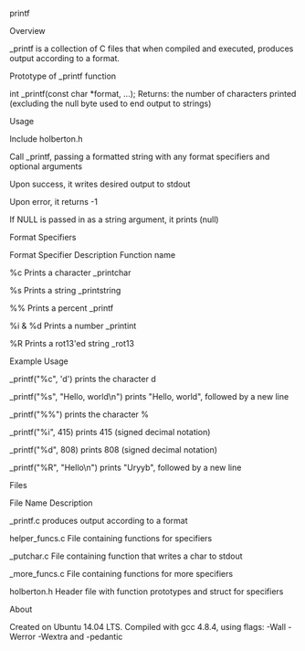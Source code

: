 printf

Overview

_printf is a collection of C files that when compiled and executed, produces output according to a format.



Prototype of _printf function

int _printf(const char *format, ...); Returns: the number of characters printed (excluding the null byte used to end output to strings)



Usage

Include holberton.h

Call _printf, passing a formatted string with any format specifiers and optional arguments

Upon success, it writes desired output to stdout

Upon error, it returns -1

If NULL is passed in as a string argument, it prints (null)

Format Specifiers

Format Specifier	Description	Function name

%c	Prints a character	_printchar

%s	Prints a string	_printstring

%%	Prints a percent	_printf

%i & %d	Prints a number	_printint

%R	Prints a rot13'ed string	_rot13

Example Usage

_printf("%c", 'd') prints the character d

_printf("%s", "Hello, world\n") prints "Hello, world", followed by a new line

_printf("%%") prints the character %

_printf("%i", 415) prints 415 (signed decimal notation)

_printf("%d", 808) prints 808 (signed decimal notation)

_printf("%R", "Hello\n") prints "Uryyb", followed by a new line

Files

File Name	Description

_printf.c	produces output according to a format

helper_funcs.c	File containing functions for specifiers

_putchar.c	File containing function that writes a char to stdout

_more_funcs.c	File containing functions for more specifiers

holberton.h	Header file with function prototypes and struct for specifiers

About

Created on Ubuntu 14.04 LTS. Compiled with gcc 4.8.4, using flags: -Wall -Werror -Wextra and -pedantic

